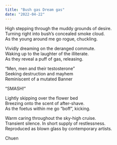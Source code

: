 ```yaml
---
title: "Bush gas Dream gas"
date: "2022-04-22"
---
```


  
  
  
High stepping through the muddy grounds of desire.  
Turning right into bush’s concealed smoke cloud.  
As the young around me go rogue, chuckling.  
  
Vividly dreaming on the deranged commute.  
Waking up to the laughter of the illiterate.  
As they reveal a puff of gas, releasing.  
  
“Men, men and their testosterone”  
Seeking destruction and mayhem  
Reminiscent of a mutated Banner  
  
“SMASH!”  
  
Lightly skipping over the flower bed  
Breezing onto the scent of after-shave.  
As the foetus within me go “boff”, kicking.  
  
Warm caring throughout the sky-high cruise.  
Transient silence. In short supply of restlessness.  
Reproduced as blown glass by contemporary artists.   
  
  
  

Chuen
